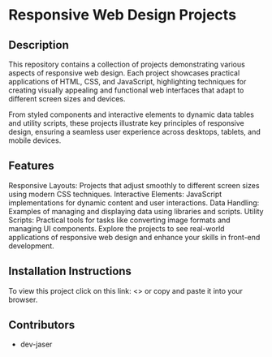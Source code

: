 # Responsive Web Design Projects

## Description
This repository contains a collection of projects demonstrating various aspects of responsive web design. Each project showcases practical applications of HTML, CSS, and JavaScript, highlighting techniques for creating visually appealing and functional web interfaces that adapt to different screen sizes and devices.

From styled components and interactive elements to dynamic data tables and utility scripts, these projects illustrate key principles of responsive design, ensuring a seamless user experience across desktops, tablets, and mobile devices.

## Features
Responsive Layouts: Projects that adjust smoothly to different screen sizes using modern CSS techniques.
Interactive Elements: JavaScript implementations for dynamic content and user interactions.
Data Handling: Examples of managing and displaying data using libraries and scripts.
Utility Scripts: Practical tools for tasks like converting image formats and managing UI components.
Explore the projects to see real-world applications of responsive web design and enhance your skills in front-end development.

## Installation Instructions
To view this project click on this link: <> or copy and paste it into your browser.

## Contributors
- dev-jaser
